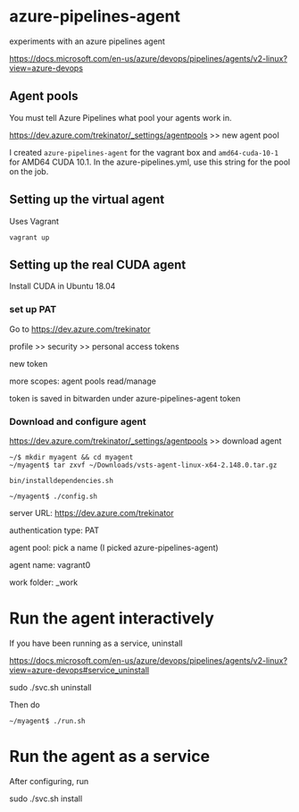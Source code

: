 # azure-pipelines-agent
experiments with an azure pipelines agent

https://docs.microsoft.com/en-us/azure/devops/pipelines/agents/v2-linux?view=azure-devops

## Agent pools

You must tell Azure Pipelines what pool your agents work in.

https://dev.azure.com/trekinator/_settings/agentpools >> new agent pool

I created `azure-pipelines-agent` for the vagrant box and `amd64-cuda-10-1` for AMD64 CUDA 10.1.
In the azure-pipelines.yml, use this string for the pool on the job.

## Setting up the virtual agent

Uses Vagrant

```
vagrant up
```

## Setting up the real CUDA agent

Install CUDA in Ubuntu 18.04

### set up PAT

Go to https://dev.azure.com/trekinator

profile >> security >> personal access tokens

new token

more scopes: agent pools read/manage

token is saved in bitwarden under azure-pipelines-agent token



### Download and configure agent


https://dev.azure.com/trekinator/_settings/agentpools >> download agent

```
~/$ mkdir myagent && cd myagent
~/myagent$ tar zxvf ~/Downloads/vsts-agent-linux-x64-2.148.0.tar.gz
```

```
bin/installdependencies.sh
```

```
~/myagent$ ./config.sh
```

server URL: 
https://dev.azure.com/trekinator

authentication type:
PAT

agent pool:
pick a name (I picked azure-pipelines-agent)

agent name:
vagrant0

work folder:
_work

# Run the agent interactively

If you have been running as a service, uninstall

https://docs.microsoft.com/en-us/azure/devops/pipelines/agents/v2-linux?view=azure-devops#service_uninstall

sudo ./svc.sh uninstall

Then do

```
~/myagent$ ./run.sh
```

# Run the agent as a service

After configuring, run 

sudo ./svc.sh install